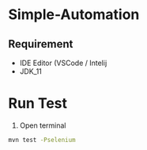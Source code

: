 # Simple-Automation

## Requirement 
- IDE Editor (VSCode / Intelij
- JDK_11

# Run Test
1. Open terminal
```bash
mvn test -Pselenium
```
